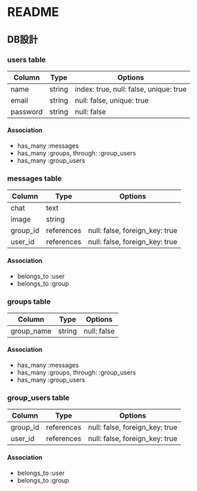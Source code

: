 # README

## DB設計

### users table

|Column|Type|Options|
|------|----|-------|
|name|string|index: true, null: false, unique: true|
|email|string|null: false, unique: true|
|password|string|null: false|

#### Association
- has_many :messages
- has_many :groups, through: :group_users
- has_many :group_users


### messages table

|Column|Type|Options|
|------|----|-------|
|chat|text|
|image|string|
|group_id|references|null: false, foreign_key: true|
|user_id|references|null: false, foreign_key: true|

#### Association
- belongs_to :user
- belongs_to :group


### groups table

|Column|Type|Options|
|------|----|-------|
|group_name|string|null: false|


#### Association
- has_many :messages
- has_many :groups, through: :group_users
- has_many :group_users


### group_users table

|Column|Type|Options|
|------|----|-------|
|group_id|references|null: false, foreign_key: true|
|user_id|references|null: false, foreign_key: true|


#### Association
- belongs_to :user
- belongs_to :group
